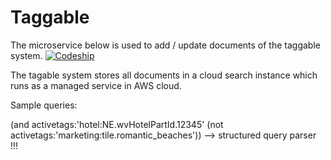 # Taggable 

The microservice below is used to add / update documents of the taggable system. 
[![Codeship](https://img.shields.io/codeship/d827f9c0-cce6-0133-f31d-66f6dcee1305.svg)](https://codeship.com/projects/140359/)


The tagable system stores all documents in a cloud search instance which runs as a managed service in AWS cloud. 


Sample queries:

 (and activetags:'hotel:NE.wvHotelPartId.12345' (not activetags:'marketing:tile.romantic_beaches')) --> structured query parser !!!



